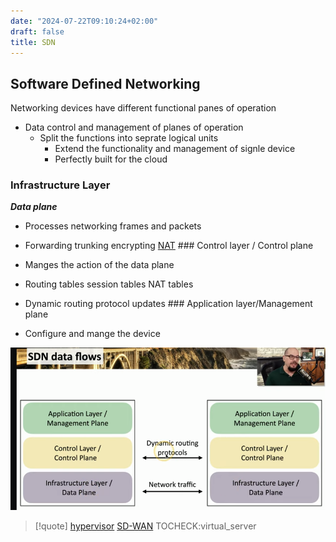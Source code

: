 ```yaml
---
date: "2024-07-22T09:10:24+02:00"
draft: false
title: SDN
---
```


## Software Defined Networking

Networking devices have different functional panes of operation

-   Data control and management of planes of operation
    -   Split the functions into seprate logical units
        -   Extend the functionality and management of signle device
        -   Perfectly built for the cloud

### Infrastructure Layer

***Data plane***

-   Processes networking frames and packets

-   Forwarding trunking encrypting
    [NAT](/Network/basic_network_connections/NAT) ###
    Control layer / Control plane

-   Manges the action of the data plane

-   Routing tables session tables NAT tables

-   Dynamic routing protocol updates ### Application layer/Management
    plane

-   Configure and mange the device

![SDNDataFlows_visual.png](/static/SDNDataFlows_visual.png)

> \[!quote\] [hypervisor](/Network/vitrual/hypervisor)
> [SD-WAN](/Network/Network_Types/SD-WAN)
> TOCHECK:virtual_server
